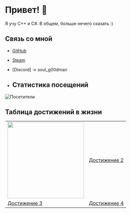 # Привет! 👋

Я учу C++ и C#. В общем, больше нечего сказать :)

## Связь со мной
- [GitHub](https://github.com/AnSafov07)
- [Steam](https://steamcommunity.com/profiles/76561199132431203/)
- [Discord] -> soul_g00dman

- ## Статистика посещений
![Посетители](https://komarev.com/ghpvc/?username=AnSafov07&color=green)

## Таблица достижений в жизни
<table>
  <tr>
    <td><img src="https://i.imgur.com/4Mg31Yf.png" width="250" height="250"></td>
    <td><a href="https://i.pinimg.com/originals/9e/7e/6d/9e7e6d9cbfb94fdf0efce2d1d3d06035.gif">Достижение 2</a></td>
  </tr>
  <tr>
    <td><a href="https://i.gifer.com/7sQr.gif">Достижение 3</a></td>
    <td><a href="https://media.tenor.com/fgrB3Ftxs2IAAAAM/speech-bubble-dota.gif">Достижение 4</a></td>
  </tr>
</table>
